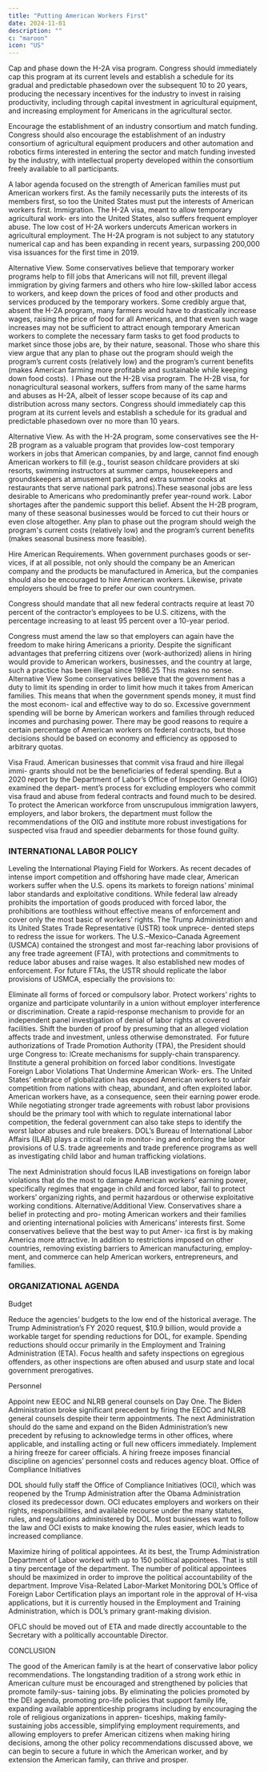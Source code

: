 ```yaml
---
title: "Putting American Workers First"
date: 2024-11-01
description: ""
c: "maroon"
icon: "US"
---
```



Cap and phase down the H-2A visa program. Congress should
immediately cap this program at its current levels and establish a
schedule for its gradual and predictable phasedown over the subsequent
10 to 20 years, producing the necessary incentives for the industry to
invest in raising productivity, including through capital investment in
agricultural equipment, and increasing employment for Americans in the
agricultural sector.

Encourage the establishment of an industry consortium and match
funding. Congress should also encourage the establishment of an industry
consortium of agricultural equipment producers and other automation and
robotics firms interested in entering the sector and match funding invested
by the industry, with intellectual property developed within the consortium
freely available to all participants.

A labor agenda focused on the strength of American families must put American
workers first. As the family necessarily puts the interests of its members first, so
too the United States must put the interests of American workers first.
Immigration. The H-2A visa, meant to allow temporary agricultural work-
ers into the United States, also suffers frequent employer abuse. The low cost of
H-2A workers undercuts American workers in agricultural employment. The H-2A
program is not subject to any statutory numerical cap and has been expanding in
recent years, surpassing 200,000 visa issuances for the first time in 2019.

Alternative View. Some conservatives believe that temporary worker programs
help to fill jobs that Americans will not fill, prevent illegal immigration by giving
farmers and others who hire low-skilled labor access to workers, and keep down
the prices of food and other products and services produced by the temporary
workers. Some credibly argue that, absent the H-2A program, many farmers would
have to drastically increase wages, raising the price of food for all Americans, and
that even such wage increases may not be sufficient to attract enough temporary
American workers to complete the necessary farm tasks to get food products to
market since those jobs are, by their nature, seasonal. Those who share this view
argue that any plan to phase out the program should weigh the program’s current
costs (relatively low) and the program’s current benefits (makes American farming
more profitable and sustainable while keeping down food costs).
﻿
l
Phase out the H-2B visa program. The H-2B visa, for nonagricultural
seasonal workers, suffers from many of the same harms and abuses as H-2A,
albeit of lesser scope because of its cap and distribution across many sectors.
Congress should immediately cap this program at its current levels and
establish a schedule for its gradual and predictable phasedown over no more
than 10 years.

Alternative View. As with the H-2A program, some conservatives see the H-2B
program as a valuable program that provides low-cost temporary workers in jobs
that American companies, by and large, cannot find enough American workers to
fill (e.g., tourist season childcare providers at ski resorts, swimming instructors at
summer camps, housekeepers and groundskeepers at amusement parks, and extra
summer cooks at restaurants that serve national park patrons).These seasonal
jobs are less desirable to Americans who predominantly prefer year-round work.
Labor shortages after the pandemic support this belief. Absent the H-2B program,
many of these seasonal businesses would be forced to cut their hours or even close
altogether. Any plan to phase out the program should weigh the program's current
costs (relatively low) and the program’s current benefits (makes seasonal business
more feasible).

Hire American Requirements. When government purchases goods or ser-
vices, if at all possible, not only should the company be an American company
and the products be manufactured in America, but the companies should also be
encouraged to hire American workers. Likewise, private employers should be free
to prefer our own countrymen.

Congress should mandate that all new federal contracts require at
least 70 percent of the contractor’s employees to be U.S. citizens, with
the percentage increasing to at least 95 percent over a 10-year period.


Congress must amend the law so that employers can again have the
freedom to make hiring Americans a priority. Despite the significant
advantages that preferring citizens over (work-authorized) aliens in hiring
would provide to American workers, businesses, and the country at large,
such a practice has been illegal since 1986.25 This makes no sense.
Alternative View Some conservatives believe that the government has a duty to
limit its spending in order to limit how much it takes from American families. This
means that when the government spends money, it must find the most econom-
ical and effective way to do so. Excessive government spending will be borne by
American workers and families through reduced incomes and purchasing power.
There may be good reasons to require a certain percentage of American workers on
federal contracts, but those decisions should be based on economy and efficiency
as opposed to arbitrary quotas.

Visa Fraud. American businesses that commit visa fraud and hire illegal immi-
grants should not be the beneficiaries of federal spending. But a 2020 report by
the Department of Labor’s Office of Inspector General (OIG) examined the depart-
ment’s process for excluding employers who commit visa fraud and abuse from
federal contracts and found much to be desired.
To protect the American workforce from unscrupulous immigration
lawyers, employers, and labor brokers, the department must
follow the recommendations of the OIG and institute more robust
investigations for suspected visa fraud and speedier debarments for
those found guilty.


### INTERNATIONAL LABOR POLICY

Leveling the International Playing Field for Workers. As recent decades
of intense import competition and offshoring have made clear, American workers
suffer when the U.S. opens its markets to foreign nations’ minimal labor standards
and exploitative conditions. While federal law already prohibits the importation of
goods produced with forced labor, the prohibitions are toothless without effective
means of enforcement and cover only the most basic of workers’ rights. The Trump
Administration and its United States Trade Representative (USTR) took unprece-
dented steps to redress the issue for workers. The U.S.–Mexico–Canada Agreement
(USMCA) contained the strongest and most far-reaching labor provisions of any
free trade agreement (FTA), with protections and commitments to reduce labor
abuses and raise wages. It also established new modes of enforcement.
For future FTAs, the USTR should replicate the labor provisions of USMCA,
especially the provisions to:


Eliminate all forms of forced or compulsory labor.
Protect workers’ rights to organize and participate voluntarily in a
union without employer interference or discrimination.
Create a rapid-response mechanism to provide for an independent
panel investigation of denial of labor rights at covered facilities.
Shift the burden of proof by presuming that an alleged violation
affects trade and investment, unless otherwise demonstrated.
﻿
For future authorizations of Trade Promotion Authority (TPA), the President
should urge Congress to:
lCreate mechanisms for supply-chain transparency.
lInstitute a general prohibition on forced labor conditions.
Investigate Foreign Labor Violations That Undermine American Work-
ers. The United States’ embrace of globalization has exposed American workers to
unfair competition from nations with cheap, abundant, and often exploited labor.
American workers have, as a consequence, seen their earning power erode. While
negotiating stronger trade agreements with robust labor provisions should be the
primary tool with which to regulate international labor competition, the federal
government can also take steps to identify the worst labor abuses and rule breakers.
DOL’s Bureau of International Labor Affairs (ILAB) plays a critical role in monitor-
ing and enforcing the labor provisions of U.S. trade agreements and trade preference
programs as well as investigating child labor and human trafficking violations.

The next Administration should focus ILAB investigations on
foreign labor violations that do the most to damage American
workers’ earning power, specifically regimes that engage in child and
forced labor, fail to protect workers’ organizing rights, and permit
hazardous or otherwise exploitative working conditions.
Alternative/Additional View. Conservatives share a belief in protecting and pro-
moting American workers and their families and orienting international policies with
Americans’ interests first. Some conservatives believe that the best way to put Amer-
ica first is by making America more attractive. In addition to restrictions imposed
on other countries, removing existing barriers to American manufacturing, employ-
ment, and commerce can help American workers, entrepreneurs, and families.


### ORGANIZATIONAL AGENDA

Budget

Reduce the agencies’ budgets to the low end of the historical
average. The Trump Administration’s FY 2020 request, $10.9 billion,
would provide a workable target for spending reductions for DOL,
for example.
Spending reductions should occur primarily in the Employment and
Training Administration (ETA).
Focus health and safety inspections on egregious offenders, as other
inspections are often abused and usurp state and local government
prerogatives.

Personnel

Appoint new EEOC and NLRB general counsels on Day One. The Biden
Administration broke significant precedent by firing the EEOC and NLRB
general counsels despite their term appointments. The next Administration
should do the same and expand on the Biden Administration’s new
precedent by refusing to acknowledge terms in other offices, where
applicable, and installing acting or full new officers immediately.
Implement a hiring freeze for career officials. A hiring freeze imposes
financial discipline on agencies’ personnel costs and reduces agency bloat.
Office of Compliance Initiatives

DOL should fully staff the Office of Compliance Initiatives (OCI),
which was reopened by the Trump Administration after the Obama
Administration closed its predecessor down. OCI educates employers
and workers on their rights, responsibilities, and available recourse under
the many statutes, rules, and regulations administered by DOL. Most
businesses want to follow the law and OCI exists to make knowing the rules
easier, which leads to increased compliance.


Maximize hiring of political appointees. At its best, the Trump
Administration Department of Labor worked with up to 150 political
appointees. That is still a tiny percentage of the department. The number of
political appointees should be maximized in order to improve the political
accountability of the department.
Improve Visa-Related Labor-Market Monitoring
DOL’s Office of Foreign Labor Certification plays an important role in the
approval of H-visa applications, but it is currently housed in the Employment and
Training Administration, which is DOL’s primary grant-making division.

OFLC should be moved out of ETA and made directly accountable to
the Secretary with a politically accountable Director.

CONCLUSION

The good of the American family is at the heart of conservative labor policy
recommendations. The longstanding tradition of a strong work ethic in American
culture must be encouraged and strengthened by policies that promote family-sus-
taining jobs. By eliminating the policies promoted by the DEI agenda, promoting
pro-life policies that support family life, expanding available apprenticeship
programs including by encouraging the role of religious organizations in appren-
ticeships, making family-sustaining jobs accessible, simplifying employment
requirements, and allowing employers to prefer American citizens when making
hiring decisions, among the other policy recommendations discussed above, we
can begin to secure a future in which the American worker, and by extension the
American family, can thrive and prosper.
